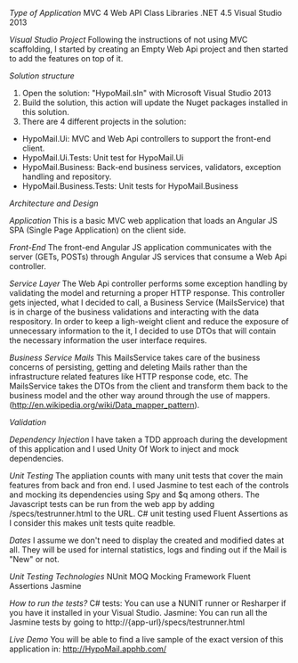 *Type of Application*
MVC 4 
Web API
Class Libraries
.NET 4.5
Visual Studio 2013

*Visual Studio Project*
Following the instructions of not using MVC scaffolding, I started by creating an Empty Web Api project and then started to add the features on top of it.

*Solution structure*
1. Open the solution: "HypoMail.sln" with Microsoft Visual Studio 2013
2. Build the solution, this action will update the Nuget packages installed in this solution.
3. There are 4 different projects in the solution:
* HypoMail.Ui: MVC and Web Api controllers to support the front-end client.
* HypoMail.Ui.Tests: Unit test for HypoMail.Ui
* HypoMail.Business: Back-end business services, validators, exception handling and repository.
* HypoMail.Business.Tests: Unit tests for HypoMail.Business 

*Architecture and Design*

*Application*
This is a basic MVC web application that loads an Angular JS SPA (Single Page Application) on the client side. 

*Front-End*
The front-end Angular JS application communicates with the server (GETs, POSTs) through Angular JS services that consume a Web Api controller.

*Service Layer*
The Web Api controller performs some exception handling by validating the model and returning a proper HTTP response. This controller gets injected, what I decided to call, a Business Service (MailsService) that is in charge of the business validations and interacting with the data respository.
In order to keep a ligh-weight client and reduce the exposure of unnecessary information to the it, I decided to use DTOs that will contain the necessary information the user interface requires.

*Business Service Mails*
This MailsService takes care of the business concerns of persisting, getting and deleting Mails rather than the infrastructure related features like HTTP response code, etc.
The MailsService takes the DTOs from the client and transform them back to the business model and the other way around through the use of mappers. (http://en.wikipedia.org/wiki/Data_mapper_pattern).


*Validation*


*Dependency Injection*
I have taken a TDD approach during the development of this application and I used Unity Of Work to inject and mock dependencies.

*Unit Testing*
The appliation counts with many unit tests that cover the main features from back and fron end. 
I used Jasmine to test each of the controls and mocking its dependencies using Spy and $q among others. The Javascript tests can be run from the web app by adding /specs/testrunner.html to the URL.
C# unit testing used Fluent Assertions as I consider this makes unit tests quite readble.

*Dates*
I  assume we don't need to display the created and modified dates at all. They will be used for internal statistics, logs and finding out if the Mail is "New" or not.

*Unit Testing Technologies*
NUnit
MOQ Mocking Framework
Fluent Assertions 
Jasmine


*How to run the tests?*
C# tests: You can use a NUNIT runner or Resharper if you have it installed in your Visual Studio.
Jasmine: You can run all the Jasmine tests by going to http://{app-url}/specs/testrunner.html

*Live Demo*
You will be able to find a live sample of the exact version of this application in: http://HypoMail.apphb.com/
